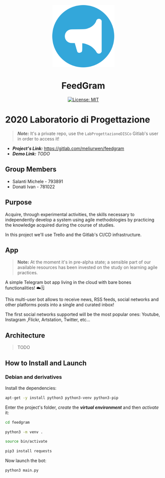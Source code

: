 <div align="center">
<img src="img/feedgram_logo.png" alt="MelDon Logo" width="200" >

# FeedGram

[![License: MIT](https://img.shields.io/badge/License-MIT-blue.svg)](https://gitlab.com/Territory91/2019_assignment1_meldon/blob/master/LICENSE)

</div>

# 2020 Laboratorio di Progettazione

> **_Note:_** It's a private repo, use the `LabProgettazioneDISCo` Gitlab's user in order to access it!

+ **_Project's Link:_** https://gitlab.com/meliurwen/feedgram
+ **_Demo Link:_** _TODO_

## Group Members

+ Salanti Michele - 793891
+ Donati Ivan - 781022

## Purpose

Acquire, through experimental activities, the skills necessary to independently develop a system using agile methodologies by practicing the knowledge acquired during the course of studies.

In this project we'll use Trello and the Gitlab's CI/CD infrastructure.

## App

> **Note:** At the moment it's in pre-alpha state; a sensible part of our available resources has been invested on the study on learning agile practices.

A simple Telegram bot app living in the cloud with bare bones functionalities!  ☁️🗒

This multi-user bot allows to receive news, RSS feeds, social networks and other platforms posts into a single and curated inbox!

The first social networks supported will be the most popular ones: Youtube, Instagram ,Flickr, Artstation, Twitter, etc...

## Architecture
> TODO

## How to Install and Launch

### Debian and derivatives

Install the dependencies:

```sh
apt-get -y install python3 python3-venv python3-pip
```

Enter the project's folder, _create_ the **_virtual environment_** and then _activate_ it:

```sh
cd feedgram
```

```sh
python3 -m venv .
```

```sh
source bin/activate
```

```sh
pip3 install requests
```

Now launch the bot:

```sh
python3 main.py
```


